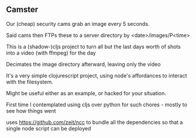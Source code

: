 ## Camster

Our (cheap) security cams grab an image every 5 seconds.

Said cams then FTPs these to a server directory by \<date\>/images/P\<time\>

This is a (shadow-)cljs project to turn all but the last days worth of shots into a video (with ffmpeg) for the day

Decimates the image directory afterward, leaving only the video

It's a very simple clojurescript project, using node's affordances to interact with the filesystem.

Might be useful either as an example, or hacked for your situation.

First time I contemplated using cljs over python for such chores - mostly to see how things went

uses https://github.com/zeit/ncc to bundle all the dependencies so that a single node script can be deployed

